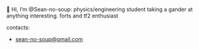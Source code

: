 👋 Hi, I’m @Sean-no-soup:
physics/engineering student taking a gander at anything interesting. forts and tf2 enthusiast

contacts: 
- sean-no-soup@gmail.com
  
